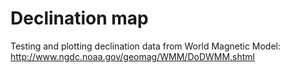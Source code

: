 # Declination map
Testing and plotting declination data from World Magnetic Model:
http://www.ngdc.noaa.gov/geomag/WMM/DoDWMM.shtml

